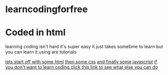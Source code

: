 <h1>learncodingforfree</h1>
<h1>Coded in html</h1>
<title>Learncodingforfree</title>
<p>learning coding isn't hard it's super easy it just takes sometime to learn but you can learn it using are tutorials</p>
<a href="html">lets start off with some html</a>
<a href="css">then some css</a>
<a href="js">and finally some javascript</a>
<a href="other/">if you don't want to learn coding click this link to see what else you can do</a>
<script>if(document.documentElement.lang =="ja"){document.write("申し訳ありませんが、このウェブサイトは日本語をサポートしていません");}</script>

